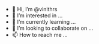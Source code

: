 - 👋 Hi, I’m @vinithrs
- 👀 I’m interested in ...
- 🌱 I’m currently learning ...
- 💞️ I’m looking to collaborate on ...
- 📫 How to reach me ...

<!---
vinithrs/vinithrs is a ✨ special ✨ repository because its `README.md` (this file) appears on your GitHub profile.
You can click the Preview link to take a look at your changes.
--->
